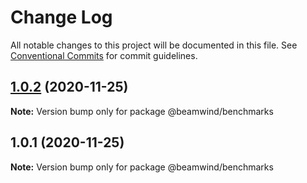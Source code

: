 # Change Log

All notable changes to this project will be documented in this file.
See [Conventional Commits](https://conventionalcommits.org) for commit guidelines.

## [1.0.2](https://github.com/kenoxa/beamwind/compare/@beamwind/benchmarks@1.0.1...@beamwind/benchmarks@1.0.2) (2020-11-25)

**Note:** Version bump only for package @beamwind/benchmarks

## 1.0.1 (2020-11-25)

**Note:** Version bump only for package @beamwind/benchmarks
